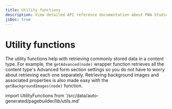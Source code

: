 ```yaml
---
title: Utility functions
description: View detailed API reference documentation about PWA Studio utility functions.
jsDoc: true
---
```


# Utility functions

The utility functions help with retrieving commonly stored data in a content type. For example, the `getAdvanced(node)` wrapper function retrieves all the content type's Advanced form section settings so you do not have to worry about retrieving each one separately. Retrieving background images and associated properties is also made easy with the `getBackgroundImages(node)` function.

<!--
The reference doc content is generated automatically from the source code.
To update this section, update the doc blocks in the source code
-->

import UtilityFunctions from '/src/data/auto-generated/pagebuilder/lib/utils.md'

<UtilityFunctions />
